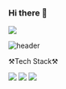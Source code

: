 ### Hi there 👋

<a href="[https://bestlucky0506.tistory.com]"><img src="https://img.shields.io/badge/tistory-000000?style=flat-square&logo=tistory&logoColor=white"/></a>


![header](https://capsule-render.vercel.app/api?%&height=350&type=waving&color=auto&text=welcome!&desc=GounChoi's%20GitHub%20Profile)





⚒Tech Stack⚒


<img src="https://img.shields.io/badge/oracle-F80000?style=for-the-badge&logo=oracle&logoColor=white"> <img src="https://img.shields.io/badge/mysql-4479A1?style=for-the-badge&logo=mysql&logoColor=white"> <img src="https://img.shields.io/badge/figma-F8DC75?style=for-the-badge&logo=figma&logoColor=black"> 
